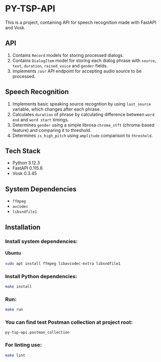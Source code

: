 # PY-TSP-API

This is a project, containing API for speech recognition made with FastAPI and Vosk.

## API

1. Contains `Record` models for storing processed dialogs.
2. Contains `DialogItem` model for storing each dialog phrase with `source`, `text`, `duration`, `raised_voice` and `gender` fields.
3. Implements `/asr` API endpoint for accepting audio source to be processed.

## Speech Recognition

1. Implements basic speaking source recogntion by using `last_source` variable, which changes after each phrase.
2. Calculates `duration` of phrase by calculating difference between `word end` and `word start` timings.
3. Determines `gender` using a simple librosa `chroma_stft` (chroma-based feature) and comparing it to threshold.
4. Determines `is_high_pitch` using `amplitude` comparison to `threshold`.

## Tech Stack

- Python 3.12.3
- FastAPI 0.115.6
- Vosk 0.3.45

## System Dependencies

- `ffmpeg`
- `avcodec`
- `libsndfile1`

## Installation
### Install system dependencies:
#### Ubuntu
```bash
sudo apt install ffmpeg libavcodec-extra libsndfile1
```

### Install Python dependencies:
```bash
make install
```

### Run:
```bash
make run
```

### You can find test Postman collection at project root:
`py-tsp-api.postman_collection`

### For linting use:
```bash
make lint
```
